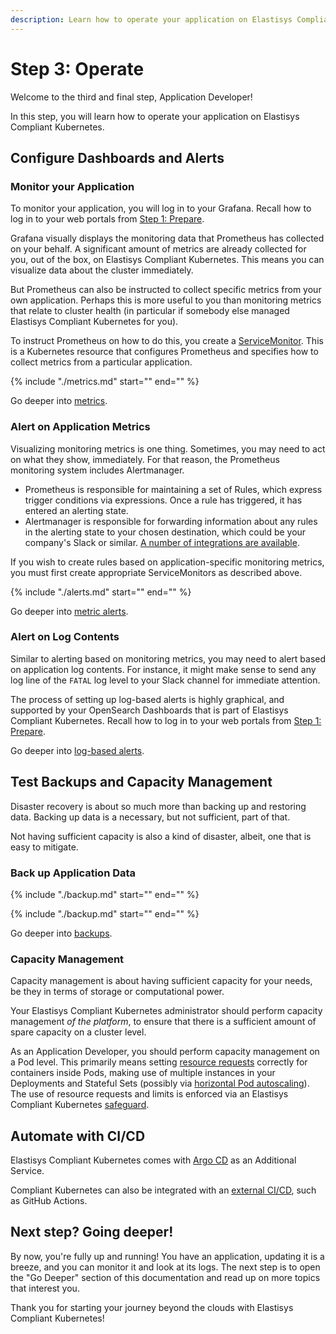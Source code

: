 ```yaml
---
description: Learn how to operate your application on Elastisys Compliant Kubernetes, the security-hardened Kubernetes distribution
---
```


# Step 3: Operate

Welcome to the third and final step, Application Developer!

In this step, you will learn how to operate your application on Elastisys Compliant Kubernetes.


## Configure Dashboards and Alerts

### Monitor your Application

To monitor your application, you will log in to your Grafana. Recall how to log in to your web portals from [Step 1: Prepare](prepare.md).

Grafana visually displays the monitoring data that Prometheus has collected on your behalf. A significant amount of metrics are already collected for you, out of the box, on Elastisys Compliant Kubernetes. This means you can visualize data about the cluster immediately.

But Prometheus can also be instructed to collect specific metrics from your own application. Perhaps this is more useful to you than monitoring metrics that relate to cluster health (in particular if somebody else managed Elastisys Compliant Kubernetes for you).

To instruct Prometheus on how to do this, you create a [ServiceMonitor](https://blog.container-solutions.com/prometheus-operator-beginners-guide). This is a Kubernetes resource that configures Prometheus and specifies how to collect metrics from a particular application.

{%
    include "./metrics.md"
    start="<!--user-demo-metrics-start-->"
    end="<!--user-demo-metrics-end-->"
%}

Go deeper into [metrics](metrics.md).

### Alert on Application Metrics

Visualizing monitoring metrics is one thing. Sometimes, you may need to act on what they show, immediately. For that reason, the Prometheus monitoring system includes Alertmanager.

* Prometheus is responsible for maintaining a set of Rules, which express trigger conditions via expressions. Once a rule has triggered, it has entered an alerting state.
* Alertmanager is responsible for forwarding information about any rules in the alerting state to your chosen destination, which could be your company's Slack or similar. [A number of integrations are available](https://prometheus.io/docs/alerting/latest/configuration/).

If you wish to create rules based on application-specific monitoring metrics, you must first create appropriate ServiceMonitors as described above.

{%
    include "./alerts.md"
    start="<!--user-demo-alerts-start-->"
    end="<!--user-demo-alerts-end-->"
%}

Go deeper into [metric alerts](alerts.md).

### Alert on Log Contents

Similar to alerting based on monitoring metrics, you may need to alert based on application log contents. For instance, it might make sense to send any log line of the `FATAL` log level to your Slack channel for immediate attention.

The process of setting up log-based alerts is highly graphical, and supported by your OpenSearch Dashboards that is part of Elastisys Compliant Kubernetes. Recall how to log in to your web portals from [Step 1: Prepare](prepare.md).

Go deeper into [log-based alerts](log-based-alerts.md).

## Test Backups and Capacity Management

Disaster recovery is about so much more than backing up and restoring data. Backing up data is a necessary, but not sufficient, part of that.

Not having sufficient capacity is also a kind of disaster, albeit, one that is easy to mitigate.

### Back up Application Data

{%
    include "./backup.md"
    start="<!--user-demo-backup-start-->"
    end="<!--user-demo-backup-end-->"
%}

{%
    include "./backup.md"
    start="<!--user-demo-restore-start-->"
    end="<!--user-demo-restore-end-->"
%}

Go deeper into [backups](backup.md).

### Capacity Management

Capacity management is about having sufficient capacity for your needs, be they in terms of storage or computational power.

Your Elastisys Compliant Kubernetes administrator should perform capacity management *of the platform*, to ensure that there is a sufficient amount of spare capacity on a cluster level.

As an Application Developer, you should perform capacity management on a Pod level. This primarily means setting [resource requests](https://kubernetes.io/docs/concepts/configuration/manage-resources-containers/) correctly for containers inside Pods, making use of multiple instances in your Deployments and Stateful Sets (possibly via [horizontal Pod autoscaling](https://kubernetes.io/docs/tasks/run-application/horizontal-pod-autoscale/)). The use of resource requests and limits is enforced via an Elastisys Compliant Kubernetes [safeguard](safeguards/enforce-resources.md).

## Automate with CI/CD

Elastisys Compliant Kubernetes comes with [Argo CD](additional-services/argocd.md) as an Additional Service.

Compliant Kubernetes can also be integrated with an [external CI/CD](ci-cd.md), such as GitHub Actions.

## Next step? Going deeper!

By now, you're fully up and running! You have an application, updating it is a breeze, and you can monitor it and look at its logs. The next step is to open the "Go Deeper" section of this documentation and read up on more topics that interest you.

Thank you for starting your journey beyond the clouds with Elastisys Compliant Kubernetes!
